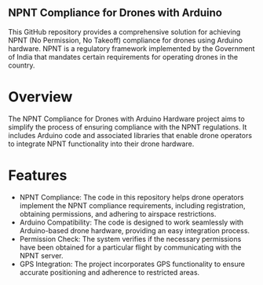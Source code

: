 ## NPNT Compliance for Drones with Arduino

This GitHub repository provides a comprehensive solution for achieving NPNT (No Permission, No Takeoff) compliance for drones using Arduino hardware. NPNT is a regulatory framework implemented by the Government of India that mandates certain requirements for operating drones in the country.

# Overview
The NPNT Compliance for Drones with Arduino Hardware project aims to simplify the process of ensuring compliance with the NPNT regulations. It includes Arduino code and associated libraries that enable drone operators to integrate NPNT functionality into their drone hardware.

# Features
- NPNT Compliance: The code in this repository helps drone operators implement the NPNT compliance requirements, including registration, obtaining permissions, and adhering to airspace restrictions.
- Arduino Compatibility: The code is designed to work seamlessly with Arduino-based drone hardware, providing an easy integration process.
- Permission Check: The system verifies if the necessary permissions have been obtained for a particular flight by communicating with the NPNT server.
- GPS Integration: The project incorporates GPS functionality to ensure accurate positioning and adherence to restricted areas.
